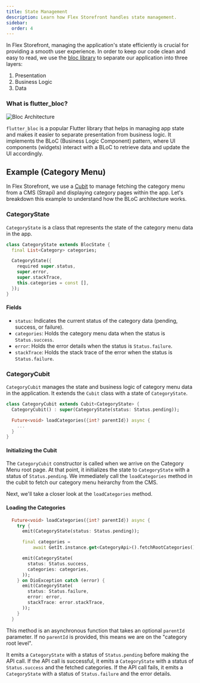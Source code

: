 ```yaml
---
title: State Management
description: Learn how Flex Storefront handles state management.
sidebar:
  order: 4
---
```


In Flex Storefront, managing the application's state efficiently is crucial for providing a smooth user experience. In order to keep our code clean and easy to read, we use the [bloc library](https://bloclibrary.dev/) to separate our application into three layers:
1. Presentation
2. Business Logic
3. Data

### What is flutter_bloc?

![Bloc Architecture](https://bloclibrary.dev/_astro/bloc_architecture_full.CYn-T9Ox_Z20Hwr9.webp)

`flutter_bloc` is a popular Flutter library that helps in managing app state and makes it easier to separate presentation from business logic. It implements the BLoC (Business Logic Component) pattern, where UI components (widgets) interact with a BLoC to retrieve data and update the UI accordingly.

## Example (Category Menu)

In Flex Storefront, we use a [Cubit](https://bloclibrary.dev/bloc-concepts/#cubit) to manage fetching the category menu from a CMS (Strapi) and displaying category pages within the app. Let's breakdown this example to understand how the BLoC architecture works.

### CategoryState

`CategoryState` is a class that represents the state of the category menu data in the app.

```dart
class CategoryState extends BlocState {
  final List<Category> categories;

  CategoryState({
    required super.status,
    super.error,
    super.stackTrace,
    this.categories = const [],
  });
}
```

#### Fields

- `status`: Indicates the current status of the category data (pending, success, or failure).
- `categories`: Holds the category menu data when the status is `Status.success`.
- `error`: Holds the error details when the status is `Status.failure`.
- `stackTrace`: Holds the stack trace of the error when the status is `Status.failure`.

### CategoryCubit

`CategoryCubit` manages the state and business logic of category menu data in the application. It extends the `Cubit` class with a state of `CategoryState`.

```dart
class CategoryCubit extends Cubit<CategoryState> {
  CategoryCubit() : super(CategoryState(status: Status.pending));

  Future<void> loadCategories({int? parentId}) async {
    ...
  }
}
```

#### Initializing the Cubit
The `CategoryCubit` constructor is called when we arrive on the Category Menu root page. At that point, it initializes the state to `CategoryState` with a status of `Status.pending`. We immediately call the `loadCategories` method in the cubit to fetch our category menu heirarchy from the CMS.

Next, we'll take a closer look at the `loadCategories` method.

#### Loading the Categories

```dart
  Future<void> loadCategories({int? parentId}) async {
    try {
      emit(CategoryState(status: Status.pending));

      final categories =
          await GetIt.instance.get<CategoryApi>().fetchRootCategories();

      emit(CategoryState(
        status: Status.success,
        categories: categories,
      ));
    } on DioException catch (error) {
      emit(CategoryState(
        status: Status.failure,
        error: error,
        stackTrace: error.stackTrace,
      ));
    }
  }
```

This method is an asynchronous function that takes an optional `parentId` parameter. If no `parentId` is provided, this means we are on the "category root level".

It emits a `CategoryState` with a status of `Status.pending` before making the API call. If the API call is successful, it emits a `CategoryState` with a status of `Status.success` and the fetched categories. If the API call fails, it emits a `CategoryState` with a status of `Status.failure` and the error details.


